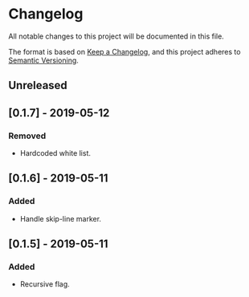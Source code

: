 # Changelog

All notable changes to this project will be documented in this file.

The format is based on [Keep a Changelog](https://keepachangelog.com/en/1.0.0/),
and this project adheres to [Semantic Versioning](https://semver.org/spec/v2.0.0.html).

## Unreleased

## [0.1.7] - 2019-05-12
### Removed
- Hardcoded white list.

## [0.1.6] - 2019-05-11
### Added
- Handle skip-line marker.

## [0.1.5] - 2019-05-11
### Added
- Recursive flag.
